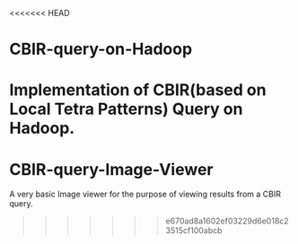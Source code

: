 <<<<<<< HEAD
# CBIR-query-on-Hadoop
Implementation of CBIR(based on Local Tetra Patterns) Query on Hadoop.
=======
# CBIR-query-Image-Viewer
A very basic Image viewer for the purpose of viewing results from a CBIR query.
>>>>>>> e670ad8a1602ef03229d6e018c23515cf100abcb
